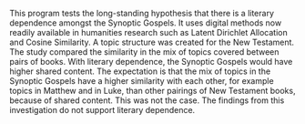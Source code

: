 This program tests the long-standing hypothesis that there is a literary dependence amongst the Synoptic Gospels. It uses digital methods now readily available in humanities research such as Latent Dirichlet Allocation and Cosine Similarity.  A topic structure was created for the New Testament. The study compared the similarity in the mix of topics covered between pairs of books. With literary dependence, the Synoptic Gospels would have higher shared content. The expectation is that the mix of topics in the Synoptic Gospels have a higher similarity with each other, for example topics in Matthew and in Luke, than other pairings of New Testament books, because of shared content.  This was not the case. The findings from this investigation do not support literary dependence.
